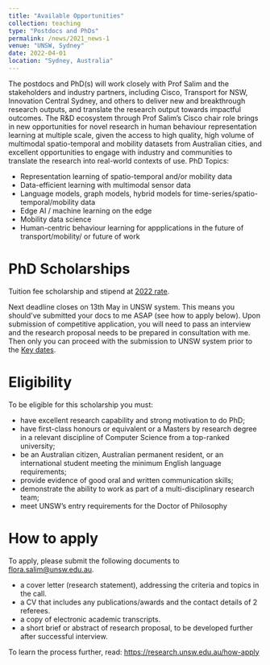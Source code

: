 ```yaml
---
title: "Available Opportunities"
collection: teaching
type: "Postdocs and PhDs"
permalink: /news/2021_news-1
venue: "UNSW, Sydney"
date: 2022-04-01
location: "Sydney, Australia"
---
```


The postdocs and PhD(s) will work closely with Prof Salim and the stakeholders and industry partners, including Cisco, Transport for NSW, Innovation Central Sydney, and others to deliver new and breakthrough research outputs, and translate the research output towards impactful outcomes. The R&D ecosystem through Prof Salim’s Cisco chair role brings in new opportunities for novel research in human behaviour representation learning at multiple scale, given the access to high quality, high volume of multimodal spatio-temporal and mobility datasets from Australian cities, and excellent  opportunities to engage with industry and communities to translate the research into real-world contexts of use.
PhD Topics:
- Representation learning of spatio-temporal and/or mobility data
- Data-efficient learning with multimodal sensor data
- Language models, graph models, hybrid models for time-series/spatio-temporal/mobility data
- Edge AI / machine learning on the edge
- Mobility data science
- Human-centric behaviour learning for appplications in the future of transport/mobility/ or future of work

PhD Scholarships
======
Tuition fee scholarship and stipend at [2022 rate](https://research.unsw.edu.au/international-research-scholarships).

Next deadline closes on 13th May in UNSW system. This means you should've submitted your docs to me ASAP (see how to apply below). Upon submission of competitive application, you will need to pass an interview and the research proposal needs to be prepared in consultation with me. Then only you can proceed with the submission to UNSW system prior to the [Key dates](https://research.unsw.edu.au/key-dates). 

Eligibility
======
To be eligible for this scholarship you must:
- have excellent research capability and strong motivation to do PhD;
- have first-class honours or equivalent or a Masters by research degree in a relevant discipline of Computer Science from a top-ranked university;
- be an Australian citizen, Australian permanent resident, or an international student meeting the minimum English language requirements;
- provide evidence of good oral and written communication skills;
- demonstrate the ability to work as part of a multi-disciplinary research team;
- meet UNSW’s entry requirements for the Doctor of Philosophy

How to apply
======
To apply, please submit the following documents to flora.salim@unsw.edu.au.
-	a cover letter (research statement), addressing the criteria and topics in the call. 
-	a CV that includes any publications/awards and the contact details of 2 referees.
-	a copy of electronic academic transcripts.
- a short brief or abstract of research proposal, to be developed further after successful interview.

To learn the process further, read: https://research.unsw.edu.au/how-apply
